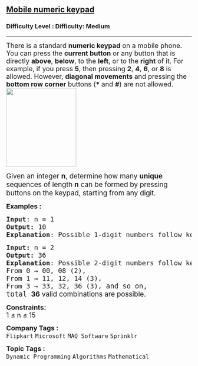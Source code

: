 <h2><a href="https://www.geeksforgeeks.org/problems/mobile-numeric-keypad5456/1?_gl=1*1s6204l*_up*MQ..*_gs*MQ..&gclid=CjwKCAjw3_PCBhA2EiwAkH_j4oWWqTi-6oJpssr071fcBFJdYi2WHFeuzb0KzYcbUn4BLaIPn9zvDBoCBoEQAvD_BwE&gbraid=0AAAAAC9yBkDCQdsQnKy__d-y-h595mrsO">Mobile numeric keypad</a></h2><h3>Difficulty Level : Difficulty: Medium</h3><hr><div class="problems_problem_content__Xm_eO"><p><span style="font-size: 18px;">There is a standard <strong data-start="150" data-end="168">numeric keypad</strong> on a mobile phone. You can press the <strong data-start="206" data-end="224">current button</strong> or any button that is directly <strong data-start="256" data-end="265">above</strong>, <strong data-start="267" data-end="276">below</strong>, to the <strong data-start="285" data-end="293">left</strong>, or to the <strong data-start="305" data-end="314">right</strong> of it. For example, if you press <strong data-start="348" data-end="353">5</strong>, then pressing <strong data-start="369" data-end="374">2</strong>, <strong data-start="376" data-end="381">4</strong>, <strong data-start="383" data-end="388">6</strong>, or <strong data-start="393" data-end="398">8</strong> is allowed. However, <strong>diagonal movements</strong> and pressing the <strong>bottom row corner</strong> buttons (<strong data-start="478" data-end="484">*</strong> and <strong data-start="489" data-end="494">#</strong>) are not allowed.<br></span><span style="font-size: 18px;"><img src="https://media.geeksforgeeks.org/img-practice/prod/addEditProblem/704157/Web/Other/blobid0_1718345574.png" width="190" height="214"></span></p>
<p><span style="font-size: 14pt;">Given an integer <strong data-start="316" data-end="321">n</strong>, determine how many <strong>unique </strong>sequences of length <strong data-start="369" data-end="374">n</strong> can be formed by pressing buttons on the keypad, starting from any digit.</span></p>
<p><span style="font-size: 18px;"><strong>Examples :</strong></span></p>
<pre><span style="font-size: 18px;"><strong>Input</strong>: n = 1
<strong>Output: </strong>10
<strong>Explanation</strong>: Possible 1-digit numbers follow keypad moves - From 0 </span><span style="font-size: 14pt;">→</span> <span style="font-size: 14pt;">0, 1 → 1, 2 → 2 and so on, total <strong>10</strong> valid combinations are possible.</span></pre>
<pre><span style="font-size: 18px;"><strong>Input: </strong>n = 2
<strong>Output: </strong>36
<strong>Explanation</strong>: Possible 2-digit numbers follow keypad moves -<br>From 0 → 00, 08 (2), <br>From 1 → 11, 12, 14 (3),<br>From 3 → 33, 32, 36 (3), </span><span style="font-size: 14pt;">and so on,<br>total <strong style="font-family: -apple-system, BlinkMacSystemFont, 'Segoe UI', Roboto, Oxygen, Ubuntu, Cantarell, 'Open Sans', 'Helvetica Neue', sans-serif;" data-start="304" data-end="310">36</strong><span style="font-family: -apple-system, BlinkMacSystemFont, 'Segoe UI', Roboto, Oxygen, Ubuntu, Cantarell, 'Open Sans', 'Helvetica Neue', sans-serif;"> valid combinations are possible.</span></span></pre>
<p><strong style="font-size: 18px; font-family: -apple-system, BlinkMacSystemFont, 'Segoe UI', Roboto, Oxygen, Ubuntu, Cantarell, 'Open Sans', 'Helvetica Neue', sans-serif;">Constraints:<br></strong><span style="font-size: 18px;"><span style="font-family: -apple-system, BlinkMacSystemFont, 'Segoe UI', Roboto, Oxygen, Ubuntu, Cantarell, 'Open Sans', 'Helvetica Neue', sans-serif; white-space: normal;">1 ≤ n ≤ 15</span></span></p></div><p><span style=font-size:18px><strong>Company Tags : </strong><br><code>Flipkart</code>&nbsp;<code>Microsoft</code>&nbsp;<code>MAQ Software</code>&nbsp;<code>Sprinklr</code>&nbsp;<br><p><span style=font-size:18px><strong>Topic Tags : </strong><br><code>Dynamic Programming</code>&nbsp;<code>Algorithms</code>&nbsp;<code>Mathematical</code>&nbsp;